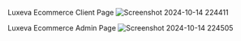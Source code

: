 Luxeva Ecommerce Client Page
![Screenshot 2024-10-14 224411](https://github.com/user-attachments/assets/3a2dbbe8-d2c9-44cf-9e49-785f065e0a30)

Luxeva Ecommerce Admin Page
![Screenshot 2024-10-14 224505](https://github.com/user-attachments/assets/4017edef-e9ce-4233-af72-3ea9c36d8654)
